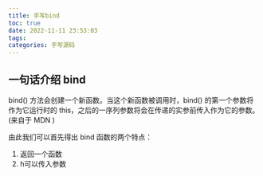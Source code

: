 ```yaml
---
title: 手写bind
toc: true
date: 2022-11-11 23:53:03
tags:
categories: 手写源码
---
```


## 一句话介绍 bind
bind() 方法会创建一个新函数。当这个新函数被调用时，bind() 的第一个参数将作为它运行时的 this，之后的一序列参数将会在传递的实参前传入作为它的参数。(来自于 MDN )

由此我们可以首先得出 bind 函数的两个特点：

1. 返回一个函数
2. h可以传入参数